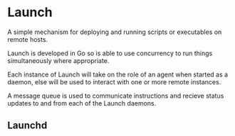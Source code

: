 # Launch

A simple mechanism for deploying and running scripts or executables on remote hosts.

Launch is developed in Go so is able to use concurrency to run things simultaneously where appropriate.

Each instance of Launch will take on the role of an agent when started as a daemon, else will be used to interact with one or more remote instances.

A message queue is used to communicate instructions and recieve status updates to and from each of the Launch daemons.

## Launchd

